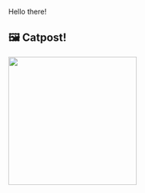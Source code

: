 Hello there!



## 🖼️ Catpost!

<sub>
    <img src="https://cdn2.thecatapi.com/images/Yk0fGLjTm.jpg" height="256">
</sub>

